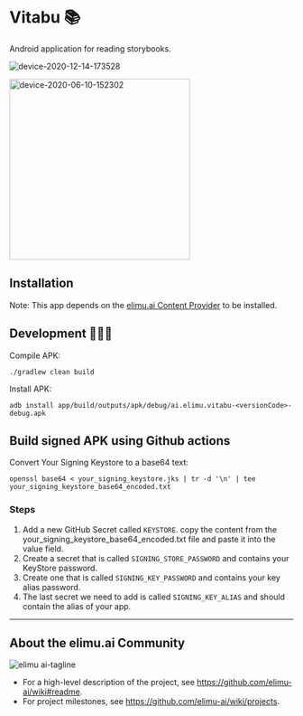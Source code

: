 # Vitabu 📚

Android application for reading storybooks.

![device-2020-12-14-173528](https://user-images.githubusercontent.com/15718174/102108186-4796f480-3e3b-11eb-9375-4dcc53b60d7e.png)

<img width="320" alt="device-2020-06-10-152302" src="https://user-images.githubusercontent.com/15718174/84238987-6e900900-ab2e-11ea-82d5-c41a510473dd.png">

## Installation

Note: This app depends on the [elimu.ai Content Provider](https://github.com/elimu-ai/content-provider) to be installed.

## Development 👩🏽‍💻

Compile APK:

```
./gradlew clean build
```

Install APK:

```
adb install app/build/outputs/apk/debug/ai.elimu.vitabu-<versionCode>-debug.apk
```
## Build signed APK using Github actions
Convert Your Signing Keystore to a base64 text:
```
openssl base64 < your_signing_keystore.jks | tr -d '\n' | tee your_signing_keystore_base64_encoded.txt
```
### Steps
1. Add a new GitHub Secret called `KEYSTORE`. copy the content from the your_signing_keystore_base64_encoded.txt file and paste it into the value field.
2. Create a secret that is called `SIGNING_STORE_PASSWORD` and contains your KeyStore password.
3. Create one that is called `SIGNING_KEY_PASSWORD` and contains your key alias password.
4. The last secret we need to add is called `SIGNING_KEY_ALIAS` and should contain the alias of your app.

---

## About the elimu.ai Community

![elimu ai-tagline](https://user-images.githubusercontent.com/15718174/54360503-e8e88980-465c-11e9-9792-32b513105cf3.png)

 * For a high-level description of the project, see https://github.com/elimu-ai/wiki#readme.
 * For project milestones, see https://github.com/elimu-ai/wiki/projects.
